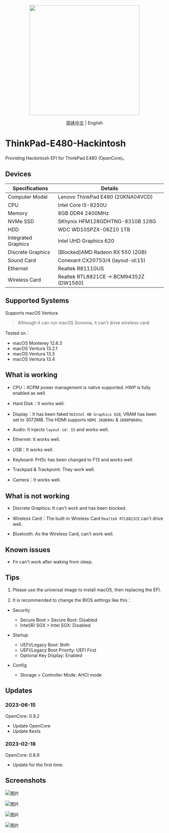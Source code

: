 <div align="center">
<img src="https://img.skk.moe/2020/02/01/15deff1c-62cc-45b9-aac2-2f6bb9a4350b.jpg" width="350px">
  
[简体中文](README.md) | English
</div>

# ThinkPad-E480-Hackintosh

Providing Hackintosh EFI for ThinkPad E480 (OpenCore)。

## Devices

|Specifications|Details|
|-|-|
|Computer Model|Lenovo ThinkPad E480 (20KNA04VCD)|
|CPU|Intel Core i5-8250U|
|Memory|8GB DDR4 2400MHz|
|NVMe SSD|SKhynix HFM128GDHTNG-8310B 128G|
|HDD|WDC WD10SPZX-08Z10 1TB|
|Integrated Graphics|Intel UHD Graphics 620|
|Discrete Graphics|[Blocked]AMD Radeon RX 550 (2GB)|
|Sound Card|Conexant CX20753/4 (layout-id:15)|
|Ethernet|Realtek R8111GUS|
|Wireless Card|Realtek RTL8821CE -> BCM94352Z (DW1560)|

## Supported Systems

Supports macOS Ventura
> Although it can run macOS Sonoma, it can't drive wireless card.

Tested on：

- macOS Monterey 12.6.3
- macOS Ventura 13.2.1
- macOS Ventura 13.3
- macOS Ventura 13.4

## What is working

- CPU：XCPM power management is native supported. HWP is fully enabled as well.

- Hard Disk：It works well.

- Display：It has been faked to`Intel HD Graphics 620`, VRAM has been set to 3072MB. The HDMI supports `HDMI 2K@60Hz` & `1080P@60Hz`.

- Audio: It injects `layout-id: 15` and works well.

- Ethernet: It works well.

- USB：It works well.

- Keyboard: PrtSc has been changed to F13 and works well.

- Trackpad & Trackpoint: They work well.

- Camera：It works well.

## What is not working

- Discrete Graphics: It can't work and has been blocked.

- Wireless Card：The built-in Wireless Card `Realtek RTL8821CE` can't drive well.

- Bluetooth: As the Wireless Card, can't work well.

## Known issues

- <kbd>Fn</kbd> can't work after waking from sleep.

## Tips

1. Please use the universal image to install macOS, then replacing the EFI.

2. It is recommended to change the BIOS settings like this：

- Security
  - Secure Boot > Secure Boot: Disabled
  - Intel(R) SGX > Intel SGX: Disabled

- Startup
  - UEFI/Legacy Boot: Both
  - UEFI/Legacy Boot Priority: UEFI First
  - Optional Key Display: Enabled

- Config
  - Storage > Controller Mode: AHCI mode

## Updates

### 2023-06-15
OpenCore: 0.9.2
- Update OpenCore
- Update Kexts

### 2023-02-18
OpenCore: 0.8.9
- Update for the first time.

## Screenshots

![图片](https://user-images.githubusercontent.com/65167412/219908060-64258a9c-de23-4fb4-b590-dd35989c57f3.png)

![图片](https://user-images.githubusercontent.com/65167412/219908090-a21a9a7f-a8e2-4354-905f-701dc8978fd7.png)

![图片](https://user-images.githubusercontent.com/65167412/219908105-016aa70d-f014-4c8d-a0c1-8bfd7836a1d1.png)

![图片](https://user-images.githubusercontent.com/65167412/219908160-77dabe60-b898-42dd-9043-0040800f16af.png)
